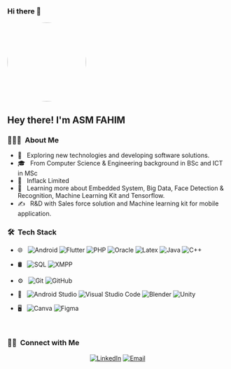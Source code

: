 ### Hi there 👋

<img weigth="150px" height="180px" style="border-radius: 50%"  src="https://avatars.githubusercontent.com/u/36271104?v=4">

<h2> Hey there! I'm ASM FAHIM</h2>

<h3> 👨🏻‍💻 &nbsp;About Me </h3>

- 🤔 &nbsp; Exploring new technologies and developing software solutions.
- 🎓 &nbsp; From Computer Science & Engineering background in BSc and ICT in MSc
- 💼 &nbsp; Inflack Limited
- 🌱 &nbsp; Learning more about Embedded System, Big Data, Face Detection & Recognition, Machine Learning Kit and Tensorflow.
- ✍️ &nbsp; R&D with Sales force solution and Machine learning kit for mobile application.

<h3> 🛠 &nbsp;Tech Stack</h3>

- 🌐 &nbsp;
  ![Android](https://img.shields.io/badge/-Android-333333?style=flat&logo=android)
  ![Flutter](https://img.shields.io/badge/-Flutter-333333?style=flat&logo=flutter)
  ![PHP](https://img.shields.io/badge/-Php-333333?style=flat&logo=php)
  ![Oracle](https://img.shields.io/badge/-Oracle-333333?style=flat&logo=oracle)
  ![Latex](https://img.shields.io/badge/-Latex-333333?style=flat&logo=latex)
  ![Java](https://img.shields.io/badge/-Java-333333?style=flat&logo=java)
  ![C++](https://img.shields.io/badge/-C++-333333?style=flat&logo=c++)
  
- 🛢 &nbsp;
  ![SQL](https://img.shields.io/badge/-SQL-333333?style=flat&logo=sql)
  ![XMPP](https://img.shields.io/badge/-Xmpp-333333?style=flat&logo=xmpp)
- ⚙️ &nbsp;
  ![Git](https://img.shields.io/badge/-Git-333333?style=flat&logo=git)
  ![GitHub](https://img.shields.io/badge/-GitHub-333333?style=flat&logo=github)
- 🔧 &nbsp;
  ![Android Studio](https://img.shields.io/badge/-Android%20studio-333333?style=flat&logo=android%20studio)
  ![Visual Studio Code](https://img.shields.io/badge/-Visual%20Studio%20Code-333333?style=flat&logo=visual-studio-code&logoColor=007ACC)
  ![Blender](https://img.shields.io/badge/-Blender-333333?style=flat&logo=blender)
  ![Unity](https://img.shields.io/badge/-Unity-333333?style=flat&logo=unity)
- 🖥 &nbsp;
  ![Canva](https://img.shields.io/badge/-Canva-333333?style=flat&logo=canva)
  ![Figma](https://img.shields.io/badge/Figma-F24E1E?style=for-the-badge&logo=figma&logoColor=white)

<br/>

<h3> 🤝🏻 &nbsp;Connect with Me </h3>

<p align="center">
<a href="https://www.linkedin.com/in/asm-fahim/"><img alt="LinkedIn" src="https://img.shields.io/badge/LinkedIn-ASM%20FAHIM-blue?style=flat-square&logo=linkedin"></a>
<a href="mailto:asmfahim1@gmail.com"><img alt="Email" src="https://img.shields.io/badge/Email-asmfahim1@gmail.com-blue?style=flat-square&logo=gmail"></a>
</p>

